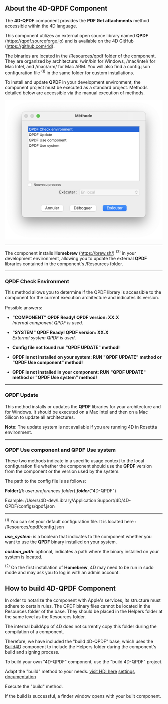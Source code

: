 ## __About the 4D-QPDF Component__

The __4D-QPDF__ component provides the __PDF Get attachments__ method accessible within the 4D language.

This component utilizes an external open source library named __QPDF__ (https://qpdf.sourceforge.io) and is available on the 4D GitHub (https://github.com/4d).

The binaries are located in the /Resources/qpdf folder of the component. They are organized by architecture: /win/bin for Windows, /mac/intel/ for Mac Intel, and /mac/arm/ for Mac ARM. 
You will also find a config.json configuration file <sup>(1)</sup> in the same folder for custom installations.


To install and update __QPDF__ in your development environment, the component project must be executed as a standard project. 
Methods detailed below are accessible via the manual execution of methods.

![Exposed methods](https://github.com/4d/4D-QPDF/blob/main/pictures/QPDF-EXEC-METHODS.png)


---

The component installs __Homebrew__ (https://brew.sh/) <sup>(2)</sup> in your development environment, allowing you to update the external __QPDF__ libraries contained in the component's /Resources folder.



--- 

### QPDF Check Environment

This method allows you to determine if the QPDF library is accessible to the component for the current execution architecture and indicates its version.

Possible answers:

- **"COMPONENT" QPDF Ready! QPDF version: XX.X**  
  _Internal component QPDF is used_.

- **"SYSTEM" QPDF Ready! QPDF version: XX.X**  
  _External system QPDF is used_.

- **Config file not found run "QPDF UPDATE" method!**

- **QPDF is not installed on your system: RUN "QPDF UPDATE" method or "QPDF Use component" method!**

- **QPDF is not installed in your component: RUN "QPDF UPDATE" method or "QPDF Use system" method!**



--- 

### QPDF Update

This method installs or updates the __QPDF__ libraries for your architecture and for Windows. 
It should be executed on a Mac Intel and then on a Mac Silicon to update all architectures.

__Note__: The update system is not available if you are running 4D in Rosettta environment.


--- 

### QPDF Use component and QPDF Use system

These two methods indicate in a specific usage context to the local configuration file whether the component should use the __QPDF__ version from the component or the version used by the system.

The path to the config file is as follows:

__Folder__(_fk user preferences folder_).___folder___("4D-QPDF")

Example:
/Users/4D-dev/Library/Application Support/4D/4D-QPDF/configs/qpdf.json

---

<sup>(1)</sup> 
You can set your default configuration file. 
It is located here : /Resources/qpdf/config.json

  ___use_system___: is a boolean that indicates to the component whether you want to use the __QPDF__ binary installed on your system.

  ___custom_path___: optional, indicates a path where the binary installed on your system is located.


<sup>(2)</sup>
On the first installation of __Homebrew__, 4D may need to be run in sudo mode and may ask you to log in with an admin account.

## __How to build 4D-QPDF Component__

In order to notarize the component with Apple's services, its structure must adhere to certain rules. 
The QPDF binary files cannot be located in the Resources folder of the base. They should be placed in the Helpers folder at the same level as the Resources folder.

The internal buildApp of 4D does not currently copy this folder during the compilation of a component.

Therefore, we have included the "build 4D-QPDF" base, which uses the [Build4D](https://github.com/4d-depot/Build4D) component to include the Helpers folder during the component's build and signing process.

To build your own "4D-QPDF" component, use the "build 4D-QPDF" project.

Adapt the "build" method to your needs. [visit HDI here](https://blog.4d.com/build-your-compiled-structure-or-component-with-build4d/) [settings documentation](https://github.com/4d-depot/Build4D/blob/main/Build4D/Documentation/Classes/Component.md)

Execute the "build" method.

If the build is successful, a finder window opens with your built component.
